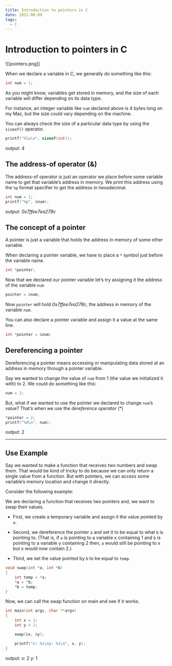```yaml
---
title: Introduction to pointers in C
date: 2021-06-09
tags:
  - C
---
```

# Introduction to pointers in C

![[pointers.png]]

When we declare a variable in C, we generally do something like this:
```c
int num = 1;
```

As you might know, variables get stored in memory, and the size of each variable will differ depending on its data type.

For instance, an integer variable like  `num` declared above is 4 bytes long on my Mac, but the size could vary depending on the machine.

You can always check the size of a particular data type by using the `sizeof()` operator.

```c
printf("%lu\n", sizeof(int));
```
output: 4

## The address-of operator (&)
The address-of operator is just an operator we place before some variable name to get that variable’s address in memory. We print this address using the `%p` format specifier to get the address in hexadecimal.
```c
int num = 1;
printf("%p", &num);
```
output: *0x7ffee7ea278c*

## The concept of a pointer
A pointer is just a variable that holds the address in memory of some other variable.

When declaring a pointer variable, we have to place a `*`  symbol just before the variable name.

```c
int *pointer;
```

Now that we declared our pointer variable let’s try assigning it the address of the variable `num`

```c
pointer = &num;
```

Now `pointer` will hold *0x7ffee7ea278c*, the address in memory of the variable `num`.

You can also declare a pointer variable and assign it a value at the same line.
```c
int *pointer = &num;
```

## Dereferencing a pointer
Dereferencing a pointer means accessing or manipulating data stored at an address in memory through a pointer variable.

Say we wanted to change the value of `num` from 1 (the value we initialized it with) to 2.
We could do something like this:

```c
num = 2;
```

But, what if we wanted to use the pointer we declared to change `num`’s value?
That’s when we use the *dereference operator* (*)

```c
*pointer = 2;
printf("%d\n", num);
```
output: 2

- - - -

## Use Example
Say we wanted to make a function that receives two numbers and swap them.
That would be kind of tricky to do because we can only return a single value from a function.
But with pointers, we can access some variable’s memory location and change it directly.

Consider the following example:

 We are declaring a function that receives two pointers and, we want to swap their values.

- First, we create a temporary variable and assign it the value pointed by `a`.

- Second, we dereference the pointer `a`  and set it to be equal to what `b` is pointing to. (That is, if `a` is pointing to a variable x containing 1 and `b` is pointing to a variable y containing 2 then, `a` would still be pointing to x but x would now contain 2.)

- Third, we set the value pointed by `b` to be equal to `temp`.

```c
void swap(int *a, int *b)
{
    int temp = *a;
    *a = *b;
    *b = temp;
}
```

Now, we can call the swap function on main and see if it works.
```c
int main(int argc, char **argv)
{
    int x = 1;
    int y = 2;

    swap(&x, &y);

    printf("x: %i\ny: %i\n", x, y);
}
```
output:
x: 2
y: 1
